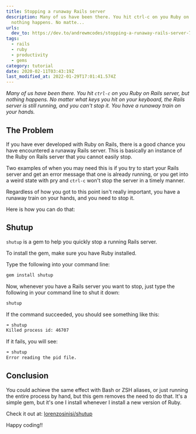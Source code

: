 ```yaml
---
title: Stopping a runaway Rails server
description: Many of us have been there. You hit ctrl-c on you Ruby on Rails server, but
  nothing happens. No matte...
urls:
  dev_to: https://dev.to/andrewmcodes/stopping-a-runaway-rails-server-7mg
tags:
  - rails
  - ruby
  - productivity
  - gems
category: tutorial
date: 2020-02-11T03:43:19Z
last_modified_at: 2022-01-29T17:01:41.574Z
---
```


_Many of us have been there. You hit `ctrl-c` on you Ruby on Rails server, but nothing happens. No matter what keys you hit on your keyboard, the Rails server is still running, and you can't stop it. You have a runaway train on your hands._

## The Problem

If you have ever developed with Ruby on Rails, there is a good chance you have encountered a runaway Rails server. This is basically an instance of the Ruby on Rails server that you cannot easily stop.

Two examples of when you may need this is if you try to start your Rails server and get an error message that one is already running, or you get into a weird state with pry and `ctrl-c` won't stop the server in a timely manner.

Regardless of how you got to this point isn't really important, you have a runaway train on your hands, and you need to stop it.

Here is how you can do that:

## Shutup

`shutup` is a gem to help you quickly stop a running Rails server.

To install the gem, make sure you have Ruby installed.

Type the following into your command line:

```sh
gem install shutup
```

Now, whenever you have a Rails server you want to stop, just type the following in your command line to shut it down:

```sh
shutup
```

If the command succeeded, you should see something like this:

```sh
➜ shutup
Killed process id: 46707
```

If it fails, you will see:

```sh
➜ shutup
Error reading the pid file.
```

## Conclusion

You could achieve the same effect with Bash or ZSH aliases, or just running the entire process by hand, but this gem removes the need to do that. It's a simple gem, but it's one I install whenever I install a new version of Ruby.

Check it out at: [lorenzosinisi/shutup](https://github.com/lorenzosinisi/shutup)

Happy coding!!
